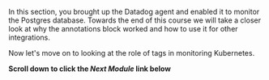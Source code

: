 In this section, you brought up the Datadog agent and enabled it to monitor the Postgres database. Towards the end of this course we will take a closer look at why the annotations block worked and how to use it for other integrations. 

Now let's move on to looking at the role of tags in monitoring Kubernetes.

**Scroll down to click the *Next Module* link below**